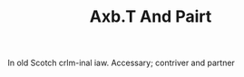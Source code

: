 ---
title: Axb.T And Pairt
letter: A
permalink: "/definitions/bld-axbt-and-pairt.html"
body: In old Scotch crlm-inal iaw. Accessary; contriver and partner
published_at: '2018-07-07'
source: Black's Law Dictionary 2nd Ed (1910)
layout: post
---